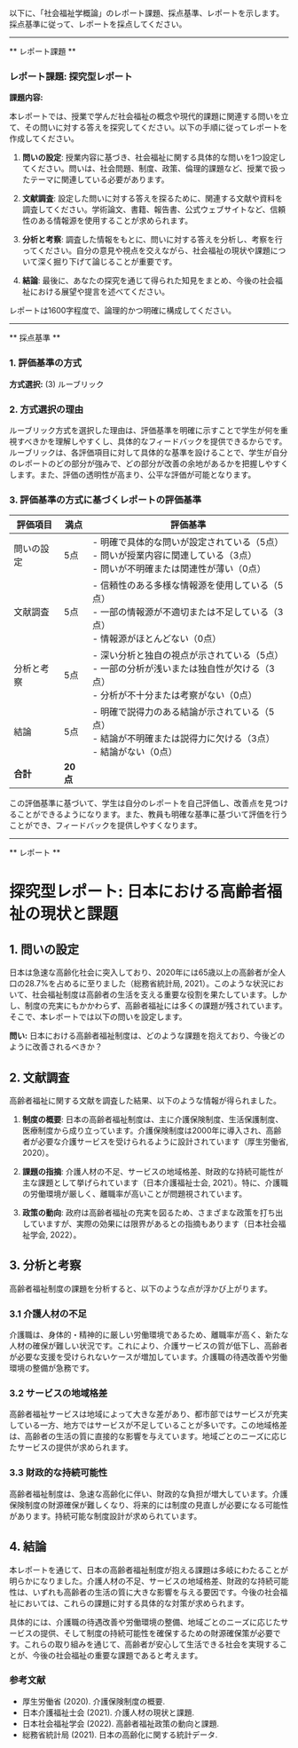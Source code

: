 以下に、「社会福祉学概論」のレポート課題、採点基準、レポートを示します。採点基準に従って、レポートを採点してください。

---------------------------------------
** レポート課題 **

### レポート課題: 探究型レポート

**課題内容:**

本レポートでは、授業で学んだ社会福祉の概念や現代的課題に関連する問いを立て、その問いに対する答えを探究してください。以下の手順に従ってレポートを作成してください。

1. **問いの設定**: 授業内容に基づき、社会福祉に関する具体的な問いを1つ設定してください。問いは、社会問題、制度、政策、倫理的課題など、授業で扱ったテーマに関連している必要があります。

2. **文献調査**: 設定した問いに対する答えを探るために、関連する文献や資料を調査してください。学術論文、書籍、報告書、公式ウェブサイトなど、信頼性のある情報源を使用することが求められます。

3. **分析と考察**: 調査した情報をもとに、問いに対する答えを分析し、考察を行ってください。自分の意見や視点を交えながら、社会福祉の現状や課題について深く掘り下げて論じることが重要です。

4. **結論**: 最後に、あなたの探究を通じて得られた知見をまとめ、今後の社会福祉における展望や提言を述べてください。

レポートは1600字程度で、論理的かつ明確に構成してください。

---------------------------------------
** 採点基準 **

### 1. 評価基準の方式
**方式選択:** (3) ルーブリック

### 2. 方式選択の理由
ルーブリック方式を選択した理由は、評価基準を明確に示すことで学生が何を重視すべきかを理解しやすくし、具体的なフィードバックを提供できるからです。ルーブリックは、各評価項目に対して具体的な基準を設けることで、学生が自分のレポートのどの部分が強みで、どの部分が改善の余地があるかを把握しやすくします。また、評価の透明性が高まり、公平な評価が可能となります。

### 3. 評価基準の方式に基づくレポートの評価基準

| 評価項目               | 満点 | 評価基準                                                                                     |
|------------------------|------|----------------------------------------------------------------------------------------------|
| 問いの設定             | 5点  | - 明確で具体的な問いが設定されている（5点）<br>- 問いが授業内容に関連している（3点）<br>- 問いが不明確または関連性が薄い（0点） |
| 文献調査               | 5点  | - 信頼性のある多様な情報源を使用している（5点）<br>- 一部の情報源が不適切または不足している（3点）<br>- 情報源がほとんどない（0点） |
| 分析と考察             | 5点  | - 深い分析と独自の視点が示されている（5点）<br>- 一部の分析が浅いまたは独自性が欠ける（3点）<br>- 分析が不十分または考察がない（0点） |
| 結論                   | 5点  | - 明確で説得力のある結論が示されている（5点）<br>- 結論が不明確または説得力に欠ける（3点）<br>- 結論がない（0点） |
| **合計**               | **20点** |                                                                                              |

この評価基準に基づいて、学生は自分のレポートを自己評価し、改善点を見つけることができるようになります。また、教員も明確な基準に基づいて評価を行うことができ、フィードバックを提供しやすくなります。

---------------------------------------
** レポート **
# 探究型レポート: 日本における高齢者福祉の現状と課題

## 1. 問いの設定

日本は急速な高齢化社会に突入しており、2020年には65歳以上の高齢者が全人口の28.7%を占めるに至りました（総務省統計局, 2021）。このような状況において、社会福祉制度は高齢者の生活を支える重要な役割を果たしています。しかし、制度の充実にもかかわらず、高齢者福祉には多くの課題が残されています。そこで、本レポートでは以下の問いを設定します。

**問い:** 日本における高齢者福祉制度は、どのような課題を抱えており、今後どのように改善されるべきか？

## 2. 文献調査

高齢者福祉に関する文献を調査した結果、以下のような情報が得られました。

1. **制度の概要**: 日本の高齢者福祉制度は、主に介護保険制度、生活保護制度、医療制度から成り立っています。介護保険制度は2000年に導入され、高齢者が必要な介護サービスを受けられるように設計されています（厚生労働省, 2020）。

2. **課題の指摘**: 介護人材の不足、サービスの地域格差、財政的な持続可能性が主な課題として挙げられています（日本介護福祉士会, 2021）。特に、介護職の労働環境が厳しく、離職率が高いことが問題視されています。

3. **政策の動向**: 政府は高齢者福祉の充実を図るため、さまざまな政策を打ち出していますが、実際の効果には限界があるとの指摘もあります（日本社会福祉学会, 2022）。

## 3. 分析と考察

高齢者福祉制度の課題を分析すると、以下のような点が浮かび上がります。

### 3.1 介護人材の不足

介護職は、身体的・精神的に厳しい労働環境であるため、離職率が高く、新たな人材の確保が難しい状況です。これにより、介護サービスの質が低下し、高齢者が必要な支援を受けられないケースが増加しています。介護職の待遇改善や労働環境の整備が急務です。

### 3.2 サービスの地域格差

高齢者福祉サービスは地域によって大きな差があり、都市部ではサービスが充実している一方、地方ではサービスが不足していることが多いです。この地域格差は、高齢者の生活の質に直接的な影響を与えています。地域ごとのニーズに応じたサービスの提供が求められます。

### 3.3 財政的な持続可能性

高齢者福祉制度は、急速な高齢化に伴い、財政的な負担が増大しています。介護保険制度の財源確保が難しくなり、将来的には制度の見直しが必要になる可能性があります。持続可能な制度設計が求められています。

## 4. 結論

本レポートを通じて、日本の高齢者福祉制度が抱える課題は多岐にわたることが明らかになりました。介護人材の不足、サービスの地域格差、財政的な持続可能性は、いずれも高齢者の生活の質に大きな影響を与える要因です。今後の社会福祉においては、これらの課題に対する具体的な対策が求められます。

具体的には、介護職の待遇改善や労働環境の整備、地域ごとのニーズに応じたサービスの提供、そして制度の持続可能性を確保するための財源確保策が必要です。これらの取り組みを通じて、高齢者が安心して生活できる社会を実現することが、今後の社会福祉の重要な課題であると考えます。

### 参考文献

- 厚生労働省 (2020). 介護保険制度の概要.
- 日本介護福祉士会 (2021). 介護人材の現状と課題.
- 日本社会福祉学会 (2022). 高齢者福祉政策の動向と課題.
- 総務省統計局 (2021). 日本の高齢化に関する統計データ.

